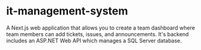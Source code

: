 # it-management-system
A Next.js web application that allows you to create a team dashboard where team members can add tickets, issues, and announcements. It's backend includes an ASP.NET Web API which manages a SQL Server database.
